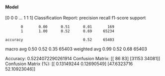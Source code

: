 #### Model
[0 0 0 ... 1 1 1]
Classification Report:
              precision    recall  f1-score   support

           0       0.00      0.51      0.01       169
           1       1.00      0.52      0.69     65234

    accuracy                           0.52     65403
   macro avg       0.50      0.52      0.35     65403
weighted avg       0.99      0.52      0.68     65403

Accuracy: 0.5224072290261914
Confusion Matrix:
[[   86    83]
 [31153 34081]]
Confusion Matrix (%):
[[ 0.13149244  0.12690549]
 [47.6323716  52.10923046]]
